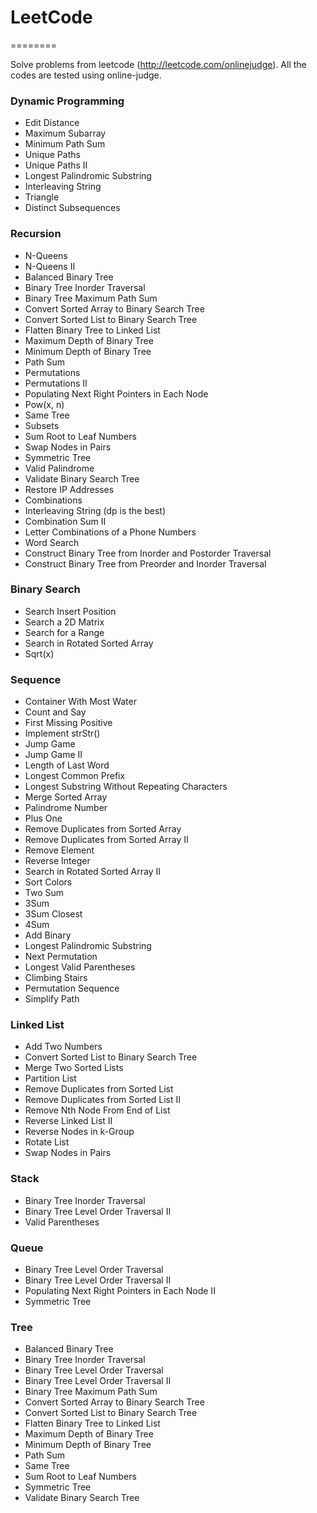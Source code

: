 # LeetCode
========

Solve problems from leetcode (http://leetcode.com/onlinejudge).
All the codes are tested using online-judge.


### Dynamic Programming
* Edit Distance
* Maximum Subarray
* Minimum Path Sum
* Unique Paths
* Unique Paths II
* Longest Palindromic Substring
* Interleaving String
* Triangle
* Distinct Subsequences

### Recursion
* N-Queens
* N-Queens II
* Balanced Binary Tree
* Binary Tree Inorder Traversal
* Binary Tree Maximum Path Sum
* Convert Sorted Array to Binary Search Tree
* Convert Sorted List to Binary Search Tree
* Flatten Binary Tree to Linked List
* Maximum Depth of Binary Tree
* Minimum Depth of Binary Tree
* Path Sum
* Permutations
* Permutations II
* Populating Next Right Pointers in Each Node
* Pow(x, n)
* Same Tree
* Subsets
* Sum Root to Leaf Numbers
* Swap Nodes in Pairs
* Symmetric Tree
* Valid Palindrome
* Validate Binary Search Tree
* Restore IP Addresses
* Combinations
* Interleaving String (dp is the best)
* Combination Sum II
* Letter Combinations of a Phone Numbers
* Word Search
* Construct Binary Tree from Inorder and Postorder Traversal
* Construct Binary Tree from Preorder and Inorder Traversal

### Binary Search
* Search Insert Position
* Search a 2D Matrix
* Search for a Range
* Search in Rotated Sorted Array
* Sqrt(x)

### Sequence
* Container With Most Water
* Count and Say
* First Missing Positive
* Implement strStr()
* Jump Game
* Jump Game II
* Length of Last Word
* Longest Common Prefix
* Longest Substring Without Repeating Characters
* Merge Sorted Array
* Palindrome Number
* Plus One
* Remove Duplicates from Sorted Array
* Remove Duplicates from Sorted Array II
* Remove Element
* Reverse Integer
* Search in Rotated Sorted Array II
* Sort Colors
* Two Sum
* 3Sum
* 3Sum Closest
* 4Sum
* Add Binary
* Longest Palindromic Substring
* Next Permutation
* Longest Valid Parentheses
* Climbing Stairs
* Permutation Sequence
* Simplify Path

### Linked List
* Add Two Numbers
* Convert Sorted List to Binary Search Tree
* Merge Two Sorted Lists
* Partition List
* Remove Duplicates from Sorted List
* Remove Duplicates from Sorted List II
* Remove Nth Node From End of List
* Reverse Linked List II
* Reverse Nodes in k-Group
* Rotate List
* Swap Nodes in Pairs

### Stack
* Binary Tree Inorder Traversal
* Binary Tree Level Order Traversal II
* Valid Parentheses

### Queue
* Binary Tree Level Order Traversal
* Binary Tree Level Order Traversal II
* Populating Next Right Pointers in Each Node II
* Symmetric Tree

### Tree
* Balanced Binary Tree
* Binary Tree Inorder Traversal
* Binary Tree Level Order Traversal
* Binary Tree Level Order Traversal II
* Binary Tree Maximum Path Sum
* Convert Sorted Array to Binary Search Tree
* Convert Sorted List to Binary Search Tree
* Flatten Binary Tree to Linked List
* Maximum Depth of Binary Tree
* Minimum Depth of Binary Tree
* Path Sum
* Same Tree
* Sum Root to Leaf Numbers
* Symmetric Tree
* Validate Binary Search Tree
